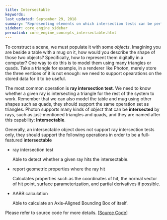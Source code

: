 ```yaml
---
title: Intersectable
keywords: 
last_updated: September 29, 2018
summary: "Representing elements on which intersection tests can be performed."
sidebar: core_engine_sidebar
permalink: core_engine_concepts_intersectable.html
---
```


To construct a scene, we must populate it with some *objects*. Imagining you are beside a table with a mug on it, how would you describe the shape of those two objects? Specifically, how to represent them digitally in a computer? One way to do this is to model them using many triangles or quads. Take a triangle for example, in a renderer like Photon, merely store the three vertices of it is not enough: we need to support opearations on the stored data for it to be useful.

The most common operation is **ray intersection test**. We need to know whether a given ray is intersecting a triangle for the rest of the system to work. Remember that we can also model the table and mug using other shapes such as quads, they should support the same operation set as triangles. Photon supports many kinds of *object* that can be **intersected** by rays, such as just-mentioned triangles and quads, and they are named after this capability: **Intersectable**.

Generally, an intersectable object does not support ray intersection tests only, they should support the following operations in order to be a full-featured **intersectable**

* ray intersection test

  Able to detect whether a given ray hits the intersectable.

* report geometric properties where the ray hit

  Calculates properties such as the coordinates of hit, the normal vector of hit point, surface parameterization, and partial derivatives if possible.

* AABB calculation

  Able to calculate an Axis-Aligned Bounding Box of itself.

Please refer to source code for more details. \[[Source Code](https://github.com/TzuChieh/Photon-v2/blob/master/Engine/Source/Core/Intersectable/Intersectable.h)\]